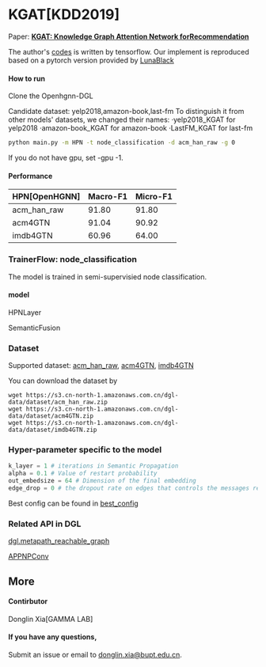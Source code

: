 # KGAT[KDD2019]

Paper: [**KGAT: Knowledge Graph Attention Network forRecommendation**](https://arxiv.org/pdf/1905.07854v2.pdf)

The author's [codes](https://github.com/xiangwang1223/knowledge_graph_attention_network) is written by tensorflow. 
Our implement is reproduced based on a pytorch version provided by [LunaBlack](https://github.com/LunaBlack/KGAT-pytorch)

#### How to run

Clone the Openhgnn-DGL

Candidate dataset: yelp2018,amazon-book,last-fm
To distinguish it from other models' datasets, we changed their names:
  ·yelp2018_KGAT for yelp2018
  ·amazon-book_KGAT for amazon-book
  ·LastFM_KGAT for last-fm

```bash
python main.py -m HPN -t node_classification -d acm_han_raw -g 0
```

If you do not have gpu, set -gpu -1.

#### Performance

| HPN[OpenHGNN] | Macro-F1 | Micro-F1 |
| ------------- | -------- | -------- |
| acm_han_raw   | 91.80    | 91.80    |
| acm4GTN       | 91.04    | 90.92    |
| imdb4GTN      | 60.96    | 64.00    |



### TrainerFlow: node_classification

The model is  trained in semi-supervisied node classification.

#### model

HPNLayer

SemanticFusion

### Dataset

Supported dataset: [acm_han_raw](../../dataset/#ACM), [acm4GTN](../../dataset/#ACM), [imdb4GTN](../../dataset/#IMDB)

You can download the dataset by

```
wget https://s3.cn-north-1.amazonaws.com.cn/dgl-data/dataset/acm_han_raw.zip
wget https://s3.cn-north-1.amazonaws.com.cn/dgl-data/dataset/acm4GTN.zip
wget https://s3.cn-north-1.amazonaws.com.cn/dgl-data/dataset/imdb4GTN.zip
```

### Hyper-parameter specific to the model

```python
k_layer = 1 # iterations in Semantic Propagation
alpha = 0.1 # Value of restart probability
out_embedsize = 64 # Dimension of the final embedding
edge_drop = 0 # the dropout rate on edges that controls the messages received by each node
```

Best config can be found in [best_config](../../utils/best_config.py)

### Related API in DGL

[dgl.metapath_reachable_graph](https://docs.dgl.ai/en/latest/generated/dgl.metapath_reachable_graph.html)

[APPNPConv](https://docs.dgl.ai/en/latest/api/python/nn.pytorch.html#appnpconv)

## More

#### Contirbutor

Donglin Xia[GAMMA LAB]

#### If you have any questions,

Submit an issue or email to [donglin.xia@bupt.edu.cn](mailto:donglin.xia@bupt.edu.cn).
